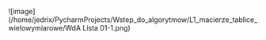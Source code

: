 ![image](/home/jedrix/PycharmProjects/Wstep_do_algorytmow/L1_macierze_tablice_wielowymiarowe/WdA Lista 01-1.png)